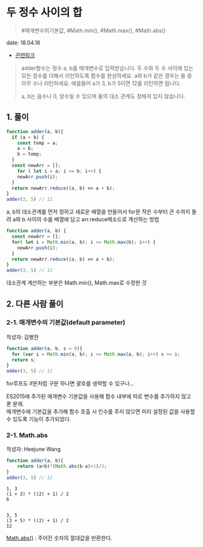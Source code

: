 # 두 정수 사이의 합

> #매개변수의기본값, #Math.min(), #Math.max(), #Math.abs()

date: 18.04.16

* [관련링크](https://programmers.co.kr/learn/challenge_codes/92)

> adder함수는 정수 a, b를 매개변수로 입력받습니다.
두 수와 두 수 사이에 있는 모든 정수를 더해서 리턴하도록 함수를 완성하세요. a와 b가 같은 경우는 둘 중 아무 수나 리턴하세요.
예를들어 a가 3, b가 5이면 12를 리턴하면 됩니다.
>
>a, b는 음수나 0, 양수일 수 있으며 둘의 대소 관계도 정해져 있지 않습니다.

## 1. 풀이

```javascript
function adder(a, b){
  if (a > b) {
    const temp = a;
    a = b;
    b = temp;
  }
  const newArr = [];
	for ( let i = a; i <= b; i++) {
  	newArr.push(i);
  }
  return newArr.reduce((a, b) => a + b);
}
adder(3, 5) // 12
```
a, b의 대소관계를 먼저 정하고 새로운 배열을 만들어서 for문 작은 수부터 큰 수까지 돌려 
a와 b 사이의 수를 배열에 담고 arr.reduce메소드로 계산하는 방법
```javascript
function adder(a, b) {
  const newArr = [];
  for( let i = Math.min(a, b); i <= Math.max(b); i++) {
    newArr.push(i);
  }
  return newArr.reduce((a, b) => a + b);
}
adder(3, 5) // 12
```
대소관계 계산하는 부분은 Math.min(), Math.max로 수정한 것

## 2. 다른 사람 풀이

### 2-1. 매개변수의 기본값(default parameter)

작성자: 김병찬

```javascript
function adder(a, b, s = 0){
  for (var i = Math.min(a, b); i <= Math.max(a, b); i++) s += i;
  return s;
}
adder(3, 5) // 12
```

for루프도 if문처럼 구문 하나면 괄호를 생략할 수 있구나...

ES2015에 추가된 매개변수 기본값을 사용해 함수 내부에 따로 변수를 추가하지 않고 푼 문제.  
매개변수에 기본값을 추가해 함수 호출 시 인수를 주지 않으면 미리 설정된 값을 사용할 수 있도록 기능이 추가되었다.

### 2-1. Math.abs

작성자: Heejune Wang

```js
function adder(a, b){
    return (a+b)*(Math.abs(b-a)+1)/2;
}
adder(3, 5) // 12
```
```
1, 3
(1 + 3) * ((2) + 1) / 2
6


3, 5
(3 + 5) * ((2) + 1) / 2
12
```

[Math.abs()](https://developer.mozilla.org/ko/docs/Web/JavaScript/Reference/Global_Objects/Math/abs) : 주어진 숫자의 절대값을 반환한다.

